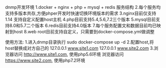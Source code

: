 dnmp开发环境
1.docker + nginx + php + mysql + redis 服务结构
2.每个服务均支持多版本共存,方便phper开发时快速切换环境版本的需求
3.nginx目前仅支持1.14 支持自定义配置host主机
4.php目前支持5.4,5.6,7.2三个版本
5.mysql目前支持8.0和5.7二个版本
6.redis目前支持4.0版本
7.每个服务配置文和数据目前均已映射到host
8.web root目前支持自定义，只需要到docker-compose.yml做调整


使用方法:
1.进入dnmp目录执行 sudo docker-compose up -d
2.配置host,将host替换成对方自己的
    127.0.0.1 www.site1.com
    127.0.0.1 www.site2.com
3.浏览器访问 http://www.site1.com, 使用php5.6环境
  浏览器访问 https://www.site2.com, 使用php7.2环境
